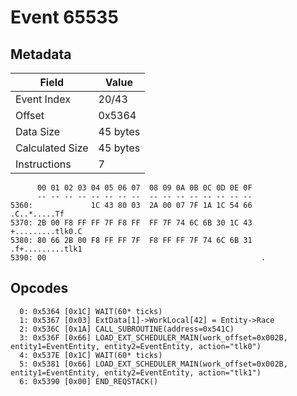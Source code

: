 # Event 65535

## Metadata

| Field           | Value    |
|-----------------|----------|
| Event Index     | 20/43    |
| Offset          | 0x5364   |
| Data Size       | 45 bytes |
| Calculated Size | 45 bytes |
| Instructions    | 7        |

```
      00 01 02 03 04 05 06 07  08 09 0A 0B 0C 0D 0E 0F
      -- -- -- -- -- -- -- --  -- -- -- -- -- -- -- --
5360:             1C 43 80 03  2A 00 07 7F 1A 1C 54 66      .C..*.....Tf
5370: 2B 00 F8 FF FF 7F F8 FF  FF 7F 74 6C 6B 30 1C 43  +.........tlk0.C
5380: 80 66 2B 00 F8 FF FF 7F  F8 FF FF 7F 74 6C 6B 31  .f+.........tlk1
5390: 00                                                .               
```

## Opcodes

```
  0: 0x5364 [0x1C] WAIT(60* ticks)
  1: 0x5367 [0x03] ExtData[1]->WorkLocal[42] = Entity->Race
  2: 0x536C [0x1A] CALL_SUBROUTINE(address=0x541C)
  3: 0x536F [0x66] LOAD_EXT_SCHEDULER_MAIN(work_offset=0x002B, entity1=EventEntity, entity2=EventEntity, action="tlk0")
  4: 0x537E [0x1C] WAIT(60* ticks)
  5: 0x5381 [0x66] LOAD_EXT_SCHEDULER_MAIN(work_offset=0x002B, entity1=EventEntity, entity2=EventEntity, action="tlk1")
  6: 0x5390 [0x00] END_REQSTACK()
```
